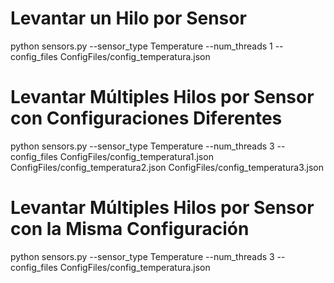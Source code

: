 
# Levantar un Hilo por Sensor
python sensors.py --sensor_type Temperature --num_threads 1 --config_files ConfigFiles/config_temperatura.json

# Levantar Múltiples Hilos por Sensor con Configuraciones Diferentes
python sensors.py --sensor_type Temperature --num_threads 3 --config_files ConfigFiles/config_temperatura1.json ConfigFiles/config_temperatura2.json ConfigFiles/config_temperatura3.json

# Levantar Múltiples Hilos por Sensor con la Misma Configuración
python sensors.py --sensor_type Temperature --num_threads 3 --config_files ConfigFiles/config_temperatura.json
